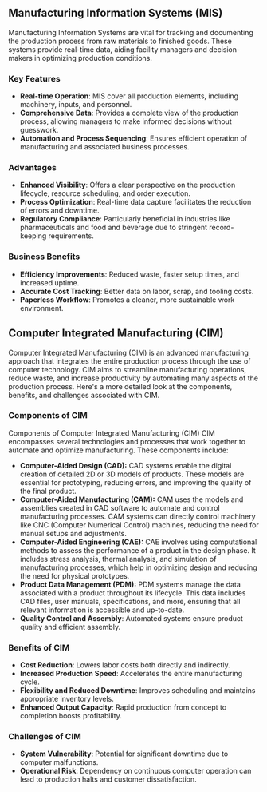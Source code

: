 ## Manufacturing Information Systems (MIS)

Manufacturing Information Systems are vital for tracking and documenting the production process from raw materials to finished goods. These systems provide real-time data, aiding facility managers and decision-makers in optimizing production conditions.

### Key Features

- **Real-time Operation**: MIS cover all production elements, including machinery, inputs, and personnel.
- **Comprehensive Data**: Provides a complete view of the production process, allowing managers to make informed decisions without guesswork.
- **Automation and Process Sequencing**: Ensures efficient operation of manufacturing and associated business processes.

### Advantages

- **Enhanced Visibility**: Offers a clear perspective on the production lifecycle, resource scheduling, and order execution.
- **Process Optimization**: Real-time data capture facilitates the reduction of errors and downtime.
- **Regulatory Compliance**: Particularly beneficial in industries like pharmaceuticals and food and beverage due to stringent record-keeping requirements.



### Business Benefits

- **Efficiency Improvements**: Reduced waste, faster setup times, and increased uptime.
- **Accurate Cost Tracking**: Better data on labor, scrap, and tooling costs.
- **Paperless Workflow**: Promotes a cleaner, more sustainable work environment.

## Computer Integrated Manufacturing (CIM)

Computer Integrated Manufacturing (CIM) is an advanced manufacturing approach that integrates the entire production process through the use of computer technology. CIM aims to streamline manufacturing operations, reduce waste, and increase productivity by automating many aspects of the production process. Here's a more detailed look at the components, benefits, and challenges associated with CIM.

### Components of CIM

Components of Computer Integrated Manufacturing (CIM)
CIM encompasses several technologies and processes that work together to automate and optimize manufacturing. These components include:

- **Computer-Aided Design (CAD):** CAD systems enable the digital creation of detailed 2D or 3D models of products. These models are essential for prototyping, reducing errors, and improving the quality of the final product.
- **Computer-Aided Manufacturing (CAM):** CAM uses the models and assemblies created in CAD software to automate and control manufacturing processes. CAM systems can directly control machinery like CNC (Computer Numerical Control) machines, reducing the need for manual setups and adjustments.
- **Computer-Aided Engineering (CAE):** CAE involves using computational methods to assess the performance of a product in the design phase. It includes stress analysis, thermal analysis, and simulation of manufacturing processes, which help in optimizing design and reducing the need for physical prototypes.
- **Product Data Management (PDM):** PDM systems manage the data associated with a product throughout its lifecycle. This data includes CAD files, user manuals, specifications, and more, ensuring that all relevant information is accessible and up-to-date.
- **Quality Control and Assembly**: Automated systems ensure product quality and efficient assembly.

### Benefits of CIM

- **Cost Reduction**: Lowers labor costs both directly and indirectly.
- **Increased Production Speed**: Accelerates the entire manufacturing cycle.
- **Flexibility and Reduced Downtime**: Improves scheduling and maintains appropriate inventory levels.
- **Enhanced Output Capacity**: Rapid production from concept to completion boosts profitability.

### Challenges of CIM

- **System Vulnerability**: Potential for significant downtime due to computer malfunctions.
- **Operational Risk**: Dependency on continuous computer operation can lead to production halts and customer dissatisfaction.


